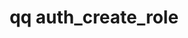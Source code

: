 ---
category: auth
command: auth_create_role
keywords: qq, qq_cli, auth_create_role
optional_options:
- alternate:
  - --role
  help: Name of the role to create
  name: -r
  required: true
- alternate:
  - --description
  help: Description of the new role
  name: -d
  required: false
- alternate:
  - --privileges-file
  help: File with privileges for the role (see auth_list_privileges)
  name: -p
  required: false
permalink: /qq-cli-command-guide/auth/auth_create_role.html
positional_options: []
sidebar: qq_cli_command_reference_sidebar
summary: This section explains how to use the <code>qq auth_create_role</code> command.
synopsis: Create a custom role.
title: qq auth_create_role
usage: qq auth_create_role [-h] -r ROLE [-d DESCRIPTION] [-p PRIVILEGES_FILE]
zendesk_source: qq CLI Command Guide

---
